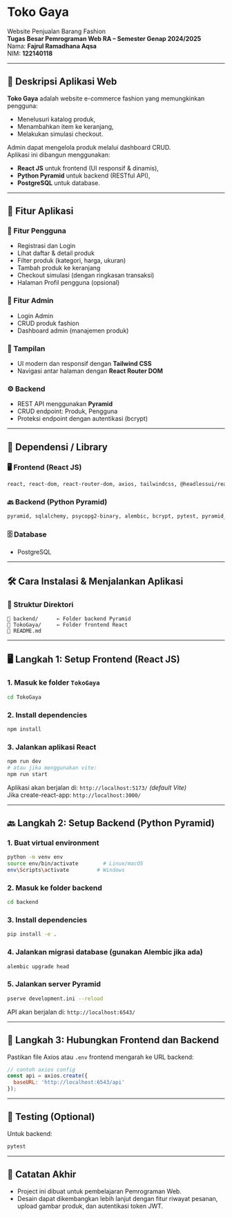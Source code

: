 
# Toko Gaya

Website Penjualan Barang Fashion  
**Tugas Besar Pemrograman Web RA – Semester Genap 2024/2025**  
Nama: **Fajrul Ramadhana Aqsa**  
NIM: **122140118**

---

## 📝 Deskripsi Aplikasi Web

**Toko Gaya** adalah website e-commerce fashion yang memungkinkan pengguna:
- Menelusuri katalog produk,
- Menambahkan item ke keranjang,
- Melakukan simulasi checkout.

Admin dapat mengelola produk melalui dashboard CRUD.  
Aplikasi ini dibangun menggunakan:
- **React JS** untuk frontend (UI responsif & dinamis),
- **Python Pyramid** untuk backend (RESTful API),
- **PostgreSQL** untuk database.

---

## 🚀 Fitur Aplikasi

### 👤 Fitur Pengguna
- Registrasi dan Login
- Lihat daftar & detail produk
- Filter produk (kategori, harga, ukuran)
- Tambah produk ke keranjang
- Checkout simulasi (dengan ringkasan transaksi)
- Halaman Profil pengguna (opsional)

### 🛒 Fitur Admin
- Login Admin
- CRUD produk fashion
- Dashboard admin (manajemen produk)

### 🎨 Tampilan
- UI modern dan responsif dengan **Tailwind CSS**
- Navigasi antar halaman dengan **React Router DOM**

### ⚙️ Backend
- REST API menggunakan **Pyramid**
- CRUD endpoint: Produk, Pengguna
- Proteksi endpoint dengan autentikasi (bcrypt)

---

## 🔧 Dependensi / Library

### 🖥️ Frontend (React JS)
```bash
react, react-dom, react-router-dom, axios, tailwindcss, @headlessui/react
```

### 🔙 Backend (Python Pyramid)
```bash
pyramid, sqlalchemy, psycopg2-binary, alembic, bcrypt, pytest, pyramid_jwt
```

### 🗄️ Database
- PostgreSQL

---

## 🛠️ Cara Instalasi & Menjalankan Aplikasi

### 📁 Struktur Direktori
```
📁 backend/      ← Folder backend Pyramid
📁 TokoGaya/     ← Folder frontend React
📄 README.md
```

---

## 🖥️ Langkah 1: Setup Frontend (React JS)

### 1. Masuk ke folder `TokoGaya`
```bash
cd TokoGaya
```

### 2. Install dependencies
```bash
npm install
```

### 3. Jalankan aplikasi React
```bash
npm run dev
# atau jika menggunakan vite:
npm run start
```

Aplikasi akan berjalan di: `http://localhost:5173/` *(default Vite)*  
Jika create-react-app: `http://localhost:3000/`

---

## 🔙 Langkah 2: Setup Backend (Python Pyramid)

### 1. Buat virtual environment
```bash
python -m venv env
source env/bin/activate        # Linux/macOS
env\Scripts\activate         # Windows
```

### 2. Masuk ke folder backend
```bash
cd backend
```

### 3. Install dependencies
```bash
pip install -e .
```

### 4. Jalankan migrasi database (gunakan Alembic jika ada)
```bash
alembic upgrade head
```

### 5. Jalankan server Pyramid
```bash
pserve development.ini --reload
```

API akan berjalan di: `http://localhost:6543/`

---

## 🔗 Langkah 3: Hubungkan Frontend dan Backend

Pastikan file Axios atau `.env` frontend mengarah ke URL backend:
```js
// contoh axios config
const api = axios.create({
  baseURL: 'http://localhost:6543/api'
});
```

---

## 🧪 Testing (Optional)
Untuk backend:
```bash
pytest
```

---

## 📌 Catatan Akhir
- Project ini dibuat untuk pembelajaran Pemrograman Web.
- Desain dapat dikembangkan lebih lanjut dengan fitur riwayat pesanan, upload gambar produk, dan autentikasi token JWT.
